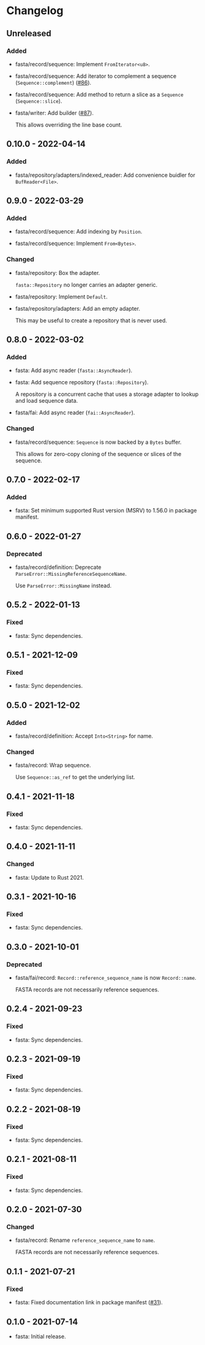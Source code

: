 # Changelog

## Unreleased

### Added

  * fasta/record/sequence: Implement `FromIterator<u8>`.

  * fasta/record/sequence: Add iterator to complement a sequence
    (`Sequence::complement`) ([#86]).

  * fasta/record/sequence: Add method to return a slice as a `Sequence`
    (`Sequence::slice`).

  * fasta/writer: Add builder ([#87]).

    This allows overriding the line base count.

[#86]: https://github.com/zaeleus/noodles/issues/86
[#87]: https://github.com/zaeleus/noodles/issues/87

## 0.10.0 - 2022-04-14

### Added

  * fasta/repository/adapters/indexed_reader: Add convenience buidler for
    `BufReader<File>`.

## 0.9.0 - 2022-03-29

### Added

  * fasta/record/sequence: Add indexing by `Position`.

  * fasta/record/sequence: Implement `From<Bytes>`.

### Changed

  * fasta/repository: Box the adapter.

    `fasta::Repository` no longer carries an adapter generic.

  * fasta/repository: Implement `Default`.

  * fasta/repository/adapters: Add an empty adapter.

    This may be useful to create a repository that is never used.

## 0.8.0 - 2022-03-02

### Added

  * fasta: Add async reader (`fasta::AsyncReader`).

  * fasta: Add sequence repository (`fasta::Repository`).

    A repository is a concurrent cache that uses a storage adapter to lookup
    and load sequence data.

  * fasta/fai: Add async reader (`fai::AsyncReader`).

### Changed

  * fasta/record/sequence: `Sequence` is now backed by a `Bytes` buffer.

    This allows for zero-copy cloning of the sequence or slices of the
    sequence.

## 0.7.0 - 2022-02-17

### Added

  * fasta: Set minimum supported Rust version (MSRV) to 1.56.0 in package
    manifest.

## 0.6.0 - 2022-01-27

### Deprecated

  * fasta/record/definition: Deprecate
    `ParseError::MissingReferenceSequenceName`.

    Use `ParseError::MissingName` instead.

## 0.5.2 - 2022-01-13

### Fixed

  * fasta: Sync dependencies.

## 0.5.1 - 2021-12-09

### Fixed

  * fasta: Sync dependencies.

## 0.5.0 - 2021-12-02

### Added

  * fasta/record/definition: Accept `Into<String>` for name.

### Changed

  * fasta/record: Wrap sequence.

    Use `Sequence::as_ref` to get the underlying list.

## 0.4.1 - 2021-11-18

### Fixed

  * fasta: Sync dependencies.

## 0.4.0 - 2021-11-11

### Changed

  * fasta: Update to Rust 2021.

## 0.3.1 - 2021-10-16

### Fixed

  * fasta: Sync dependencies.

## 0.3.0 - 2021-10-01

### Deprecated

  * fasta/fai/record: `Record::reference_sequence_name` is now `Record::name`.

    FASTA records are not necessarily reference sequences.

## 0.2.4 - 2021-09-23

### Fixed

  * fasta: Sync dependencies.

## 0.2.3 - 2021-09-19

### Fixed

  * fasta: Sync dependencies.

## 0.2.2 - 2021-08-19

### Fixed

  * fasta: Sync dependencies.

## 0.2.1 - 2021-08-11

### Fixed

  * fasta: Sync dependencies.

## 0.2.0 - 2021-07-30

### Changed

  * fasta/record: Rename `reference_sequence_name` to `name`.

    FASTA records are not necessarily reference sequences.

## 0.1.1 - 2021-07-21

### Fixed

  * fasta: Fixed documentation link in package manifest ([#31]).

[#31]: https://github.com/zaeleus/noodles/issues/31

## 0.1.0 - 2021-07-14

  * fasta: Initial release.
